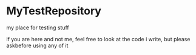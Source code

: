 # MyTestRepository
my place for testing stuff

if you are here and not me, feel free to look at the code i write, but please askbefore using any of it
